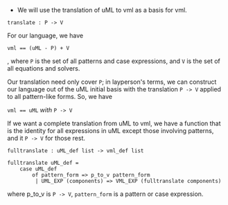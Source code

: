 - We will use the translation of uML to vml as a basis for vml. 

`translate : P -> V`

For our language, we have

`vml == (uML - P) + V`

, where `P` is the set of all patterns and case expressions, and `V` is the set of 
all equations and solvers. 

Our translation need only cover `P`; in layperson's terms, we
can construct our language out of the uML initial basis with the
translation `P -> V` applied to all pattern-like forms. So, 
we have 

`vml == uML` _with_ `P -> V`

If we want a complete translation from uML to vml, we have a function that is the identity for all expressions in uML except those involving patterns, and it `P -> V` for those rest. 

`fulltranslate : uML_def list -> vml_def list`

```
fulltranslate uML_def = 
    case uML_def  
        of pattern_form => p_to_v pattern_form
         | UML_EXP (components) => VML_EXP (fulltranslate components)
```
where p_to_v is `P -> V`, `pattern_form` is a pattern or case expression. 